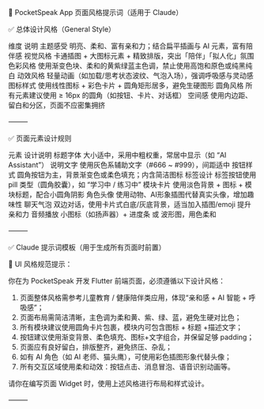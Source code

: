 

🎨 PocketSpeak App 页面风格提示词（适用于 Claude）



✅ 总体设计风格（General Style）

维度	说明
主题感受	明亮、柔和、富有亲和力；结合扁平插画与 AI 元素，富有陪伴感
视觉风格	卡通插图 + 大图标元素 + 精致排版，突出「陪伴」「拟人化」氛围
色彩风格	使用渐变色块、柔和的黄紫绿蓝主色调，禁止使用高饱和原色或纯黑纯白
动效风格	轻量动画（如加载/思考状态波纹、气泡入场），强调呼吸感与灵动感
图标样式	使用线性图标 + 彩色卡片 + 圆角矩形居多，避免生硬图形
圆角风格	所有元素建议使用 ≥ 16px 的圆角（如按钮、卡片、对话框）
空间感	使用内边距、留白和分区，页面不应密集拥挤


⸻

✅ 页面元素设计规则

元素	设计说明
标题字体	大小适中，采用中粗权重，常居中显示（如 “AI Assistant”）
说明文字	使用灰色系辅助文字（#666 ~ #999），间距适中
按钮样式	圆角按钮为主，背景渐变色或柔色填充；内含简洁图标
标签设计	标签按钮使用 pill 类型（圆角胶囊），如 “学习中 / 练习中”
模块卡片	使用淡色背景 + 图标 + 模块标题，配合小圆角阴影
角色头像	使用动物、AI形象插图代替真实头像，增加趣味性
聊天气泡	双边对话，使用卡片式白底/灰底背景，适当加入插图/emoji 提升亲和力
音频播放	小图标（如扬声器）+ 进度条 或 波形图，用色柔和


⸻

✅ Claude 提示词模板（用于生成所有页面时前置）

📌 UI 风格规范提示：

你在为 PocketSpeak 开发 Flutter 前端页面，必须遵循以下设计风格：

1. 页面整体风格需参考儿童教育 / 健康陪伴类应用，体现“亲和感 + AI 智能 + 呼吸感”；
2. 页面布局需简洁清晰，主色调为柔和黄、紫、绿、蓝，避免生硬对比色；
3. 所有模块建议使用圆角卡片包裹，模块内可包含图标 + 标题 +描述文字；
4. 按钮建议使用渐变背景、柔色填充、图标+文字组合，并保留足够 padding；
5. 页面应有良好留白，排版整齐，避免挤压、杂乱；
6. 如有 AI 角色（如 AI 老师、猫头鹰），可使用彩色插图形象代替头像；
7. 所有交互区域使用柔和动效：按钮点击、消息冒泡、语音识别动画等。

请你在编写页面 Widget 时，使用上述风格进行布局和样式设计。


⸻
